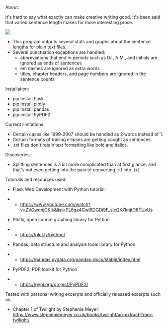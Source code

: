 About:

It's hard to say what exactly can make creative writing good. It's been said that varied sentence length makes for more interesting prose.

![](https://external-preview.redd.it/ApenTFXDKfJDSnQt1P_TAGC8ZHUjno4wPSv47_LCZn4.png?auto=webp&s=89fd7c96d14cd211d60ac23bd3b3e5218855e1aa)

* This program outputs several stats and graphs about the sentence lengths for plain text files.
* Several punctuation exceptions are handled:
    * abbreviations that end in periods such as Dr., A.M., and initials are ignored as ends of sentences
    * em dashes are ignored as extra words
    * titles, chapter headers, and page numbers are ignored in the sentence counts


Installation:
* pip install flask
* pip install plotly
* pip install pandas
* pip install PyPDF2


Current limitations:
* Certain cases like 1999-2007 should be handled as 2 words instead of 1.
* Certain formats of trailing ellipses are getting caught as sentences.
* .txt files don't retain text formatting like bold and italics.


Discoveries:
* Splitting sentences is a lot more complicated than at first glance, and that's not even getting into the pain of converting .rtf into .txt.


Tutorials and resources used:
* Flask Web Development with Python tutorial:
* * https://www.youtube.com/watch?v=ZVGwqnjOKjk&list=PL6gx4Cwl9DGDi9F_slcQK7knjtO8TUvUs

* Plotly, open source graphing library for Python
* * https://plot.ly/python/

* Pandas, data structure and analysis tools library for Python
* * https://pandas.pydata.org/pandas-docs/stable/index.html

* PyPDF2, PDF toolkit for Python
* * https://pypi.org/project/PyPDF2/

Tested with personal writing excerpts and officially released excerpts such as:
* Chapter 1 of Twilight by Stephenie Meyer: https://www.stepheniemeyer.co.uk/books/twilight/an-extract-from-twilight/